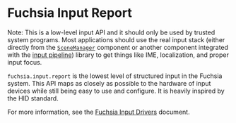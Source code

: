 # Fuchsia Input Report

Note: This is a low-level input API and it should only be used by trusted system
programs. Most applications should use the real input stack (either directly from the
[`SceneManager`](/src/ui/bin/scene_manager/README.md) component or another component integrated
with the [input pipeline](/src/ui/lib/input_pipeline/README.md)) library
to get things like IME, localization, and proper input focus.

`fuchsia.input.report` is the lowest level of structured input in the Fuchsia
system. This API maps as closely as possible to the hardware of input devices
while still being easy to use and configure. It is heavily inspired by the HID
standard.

For more information, see the
[Fuchsia Input Drivers](/docs/development/drivers/concepts/driver_architectures/input_drivers/input.md)
document.

